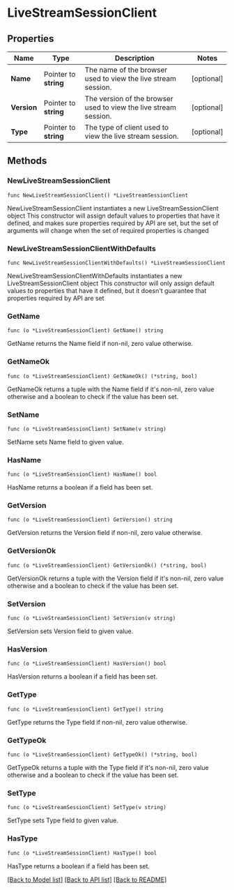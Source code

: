 # LiveStreamSessionClient

## Properties

Name | Type | Description | Notes
------------ | ------------- | ------------- | -------------
**Name** | Pointer to **string** | The name of the browser used to view the live stream session. | [optional] 
**Version** | Pointer to **string** | The version of the browser used to view the live stream session. | [optional] 
**Type** | Pointer to **string** | The type of client used to view the live stream session. | [optional] 

## Methods

### NewLiveStreamSessionClient

`func NewLiveStreamSessionClient() *LiveStreamSessionClient`

NewLiveStreamSessionClient instantiates a new LiveStreamSessionClient object
This constructor will assign default values to properties that have it defined,
and makes sure properties required by API are set, but the set of arguments
will change when the set of required properties is changed

### NewLiveStreamSessionClientWithDefaults

`func NewLiveStreamSessionClientWithDefaults() *LiveStreamSessionClient`

NewLiveStreamSessionClientWithDefaults instantiates a new LiveStreamSessionClient object
This constructor will only assign default values to properties that have it defined,
but it doesn't guarantee that properties required by API are set

### GetName

`func (o *LiveStreamSessionClient) GetName() string`

GetName returns the Name field if non-nil, zero value otherwise.

### GetNameOk

`func (o *LiveStreamSessionClient) GetNameOk() (*string, bool)`

GetNameOk returns a tuple with the Name field if it's non-nil, zero value otherwise
and a boolean to check if the value has been set.

### SetName

`func (o *LiveStreamSessionClient) SetName(v string)`

SetName sets Name field to given value.

### HasName

`func (o *LiveStreamSessionClient) HasName() bool`

HasName returns a boolean if a field has been set.

### GetVersion

`func (o *LiveStreamSessionClient) GetVersion() string`

GetVersion returns the Version field if non-nil, zero value otherwise.

### GetVersionOk

`func (o *LiveStreamSessionClient) GetVersionOk() (*string, bool)`

GetVersionOk returns a tuple with the Version field if it's non-nil, zero value otherwise
and a boolean to check if the value has been set.

### SetVersion

`func (o *LiveStreamSessionClient) SetVersion(v string)`

SetVersion sets Version field to given value.

### HasVersion

`func (o *LiveStreamSessionClient) HasVersion() bool`

HasVersion returns a boolean if a field has been set.

### GetType

`func (o *LiveStreamSessionClient) GetType() string`

GetType returns the Type field if non-nil, zero value otherwise.

### GetTypeOk

`func (o *LiveStreamSessionClient) GetTypeOk() (*string, bool)`

GetTypeOk returns a tuple with the Type field if it's non-nil, zero value otherwise
and a boolean to check if the value has been set.

### SetType

`func (o *LiveStreamSessionClient) SetType(v string)`

SetType sets Type field to given value.

### HasType

`func (o *LiveStreamSessionClient) HasType() bool`

HasType returns a boolean if a field has been set.


[[Back to Model list]](../README.md#documentation-for-models) [[Back to API list]](../README.md#documentation-for-api-endpoints) [[Back to README]](../README.md)


